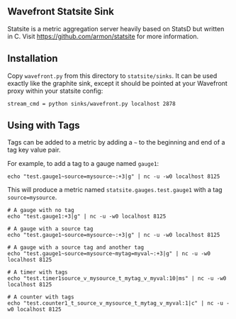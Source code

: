 
## Wavefront Statsite Sink

Statsite is a metric aggregation server heavily based on StatsD but written in C. Visit https://github.com/armon/statsite for more information.

## Installation

Copy `wavefront.py` from this directory to `statsite/sinks`. It can be used exactly like the graphite sink, except it should be pointed at your Wavefront proxy within your statsite config:

```
stream_cmd = python sinks/wavefront.py localhost 2878
```

## Using with Tags

Tags can be added to a metric by adding a `~` to the beginning and end of a tag key value pair.

For example, to add a tag to a gauge named `gauge1`:

`echo "test.gauge1~source=mysource~:+3|g" | nc -u -w0 localhost 8125`

This will produce a metric named `statsite.gauges.test.gauge1` with a tag `source=mysource`.

```
# A gauge with no tag
echo "test.gauge1:+3|g" | nc -u -w0 localhost 8125

# A gauge with a source tag
echo "test.gauge1~source=mysource~:+3|g" | nc -u -w0 localhost 8125

# A gauge with a source tag and another tag
echo "test.gauge1~source=mysource~mytag=myval~:+3|g" | nc -u -w0 localhost 8125

# A timer with tags
echo "test.timer1source_v_mysource_t_mytag_v_myval:10|ms" | nc -u -w0 localhost 8125

# A counter with tags
echo "test.counter1_t_source_v_mysource_t_mytag_v_myval:1|c" | nc -u -w0 localhost 8125
```
